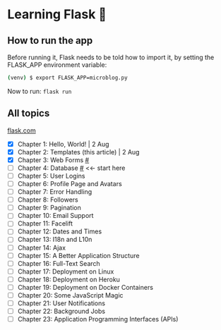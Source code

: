# Learning Flask 🤪

## How to run the app

Before running it, Flask needs to be told how to import it, by setting the FLASK_APP environment variable:

```bash
(venv) $ export FLASK_APP=microblog.py
```

Now to run: `flask run`

## All topics

[flask.com](https://flask.palletsprojects.com/en/2.0.x/)

- [x] Chapter 1: Hello, World! | 2 Aug
- [x] Chapter 2: Templates (this article) | 2 Aug
- [x] Chapter 3: Web Forms [#](https://blog.miguelgrinberg.com/post/the-flask-mega-tutorial-part-iii-web-forms)
- [ ] Chapter 4: Database [#](https://blog.miguelgrinberg.com/post/the-flask-mega-tutorial-part-iv-database) <<- start here
- [ ] Chapter 5: User Logins
- [ ] Chapter 6: Profile Page and Avatars
- [ ] Chapter 7: Error Handling
- [ ] Chapter 8: Followers
- [ ] Chapter 9: Pagination
- [ ] Chapter 10: Email Support
- [ ] Chapter 11: Facelift
- [ ] Chapter 12: Dates and Times
- [ ] Chapter 13: I18n and L10n
- [ ] Chapter 14: Ajax
- [ ] Chapter 15: A Better Application Structure
- [ ] Chapter 16: Full-Text Search
- [ ] Chapter 17: Deployment on Linux
- [ ] Chapter 18: Deployment on Heroku
- [ ] Chapter 19: Deployment on Docker Containers
- [ ] Chapter 20: Some JavaScript Magic
- [ ] Chapter 21: User Notifications
- [ ] Chapter 22: Background Jobs
- [ ] Chapter 23: Application Programming Interfaces (APIs)
